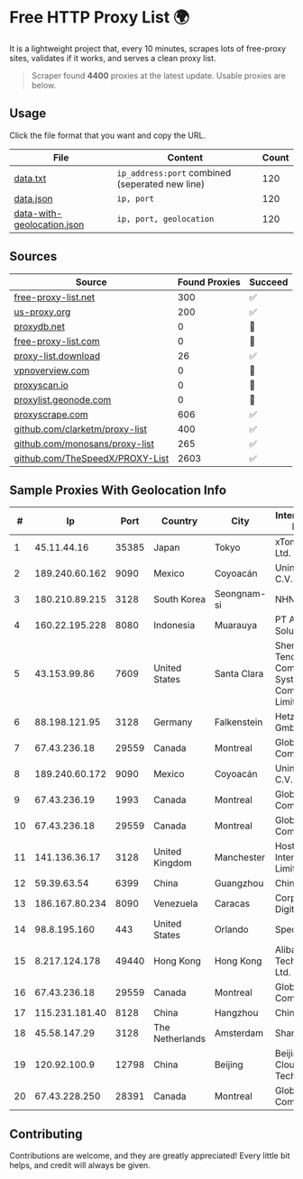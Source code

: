 
# Free HTTP Proxy List 🌍

It is a lightweight project that, every 10 minutes, scrapes lots of free-proxy sites, validates if it works, and serves a clean proxy list.


> Scraper found **4400** proxies at the latest update. Usable proxies are below.

## Usage

Click the file format that you want and copy the URL.


|File|Content|Count|
|----|-------|-----|
|[data.txt](https://raw.githubusercontent.com/themiralay/Proxy-List-World/master/data.txt)|`ip_address:port` combined (seperated new line)|120|
|[data.json](https://raw.githubusercontent.com/themiralay/Proxy-List-World/master/data.json)|`ip, port`|120|
|[data-with-geolocation.json](https://raw.githubusercontent.com/themiralay/Proxy-List-World/master/data-with-geolocation.json)|`ip, port, geolocation`|120|

## Sources

|Source|Found Proxies|Succeed|
|------|-------------|-------|
|[free-proxy-list.net](https://free-proxy-list.net)|300|✅|
|[us-proxy.org](https://www.us-proxy.org)|200|✅|
|[proxydb.net](http://proxydb.net)|0|🚫|
|[free-proxy-list.com](https://free-proxy-list.com/?page=&port=&type%5B%5D=http&type%5B%5D=https&up_time=0&search=Search)|0|🚫|
|[proxy-list.download](https://www.proxy-list.download/HTTP)|26|✅|
|[vpnoverview.com](https://vpnoverview.com/privacy/anonymous-browsing/free-proxy-servers)|0|🚫|
|[proxyscan.io](https://www.proxyscan.io)|0|🚫|
|[proxylist.geonode.com](https://proxylist.geonode.com/api/proxy-list?limit=300&page=1&sort_by=lastChecked&sort_type=desc&protocols=http,https)|0|🚫|
|[proxyscrape.com](https://api.proxyscrape.com/v2/?request=displayproxies&protocol=http&timeout=10000&country=all&ssl=all&anonymity=all)|606|✅|
|[github.com/clarketm/proxy-list](https://raw.githubusercontent.com/clarketm/proxy-list/master/proxy-list-raw.txt)|400|✅|
|[github.com/monosans/proxy-list](https://raw.githubusercontent.com/monosans/proxy-list/main/proxies/http.txt)|265|✅|
|[github.com/TheSpeedX/PROXY-List](https://raw.githubusercontent.com/TheSpeedX/PROXY-List/master/http.txt)|2603|✅|


## Sample Proxies With Geolocation Info

|#|Ip|Port|Country|City|Internet Service Provider|
|-|--|----|-------|----|-------------------------|
|1|45.11.44.16|35385|Japan|Tokyo|xTom Japan Co., Ltd.|
|2|189.240.60.162|9090|Mexico|Coyoacán|Uninet S.A. de C.V.|
|3|180.210.89.215|3128|South Korea|Seongnam-si|NHNCLOUD|
|4|160.22.195.228|8080|Indonesia|Muarauya|PT Aiira Media Solution|
|5|43.153.99.86|7609|United States|Santa Clara|Shenzhen Tencent Computer Systems Company Limited|
|6|88.198.121.95|3128|Germany|Falkenstein|Hetzner Online GmbH|
|7|67.43.236.18|29559|Canada|Montreal|GloboTech Communications|
|8|189.240.60.172|9090|Mexico|Coyoacán|Uninet S.A. de C.V.|
|9|67.43.236.19|1993|Canada|Montreal|GloboTech Communications|
|10|67.43.236.18|29559|Canada|Montreal|GloboTech Communications|
|11|141.136.36.17|3128|United Kingdom|Manchester|Hostinger International Limited|
|12|59.39.63.54|6399|China|Guangzhou|Chinanet|
|13|186.167.80.234|8090|Venezuela|Caracas|Corporacion Digitel C.A|
|14|98.8.195.160|443|United States|Orlando|Spectrum|
|15|8.217.124.178|49440|Hong Kong|Hong Kong|Alibaba (US) Technology Co., Ltd.|
|16|67.43.236.18|29559|Canada|Montreal|GloboTech Communications|
|17|115.231.181.40|8128|China|Hangzhou|China Telecom|
|18|45.58.147.29|3128|The Netherlands|Amsterdam|Sharktech|
|19|120.92.100.9|12798|China|Beijing|Beijing Kingsoft Cloud Internet Technology Co|
|20|67.43.228.250|28391|Canada|Montreal|GloboTech Communications|



## Contributing

Contributions are welcome, and they are greatly appreciated! Every
little bit helps, and credit will always be given.

